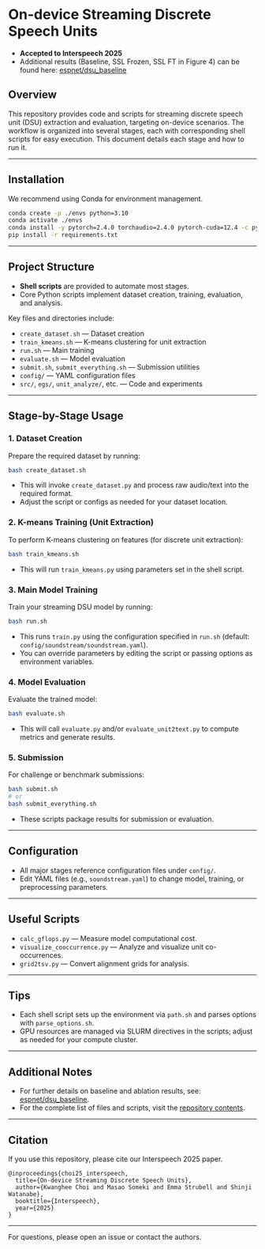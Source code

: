 # On-device Streaming Discrete Speech Units

- **Accepted to Interspeech 2025**
- Additional results (Baseline, SSL Frozen, SSL FT in Figure 4) can be found here: [espnet/dsu_baseline](https://github.com/juice500ml/espnet/tree/dsu_baseline/egs2/interspeech2024_dsu_challenge)

## Overview

This repository provides code and scripts for streaming discrete speech unit (DSU) extraction and evaluation, targeting on-device scenarios. The workflow is organized into several stages, each with corresponding shell scripts for easy execution. This document details each stage and how to run it.

---

## Installation

We recommend using Conda for environment management.

```sh
conda create -p ./envs python=3.10
conda activate ./envs
conda install -y pytorch=2.4.0 torchaudio=2.4.0 pytorch-cuda=12.4 -c pytorch -c nvidia
pip install -r requirements.txt
```

---

## Project Structure

- **Shell scripts** are provided to automate most stages.  
- Core Python scripts implement dataset creation, training, evaluation, and analysis.

Key files and directories include:
- `create_dataset.sh` — Dataset creation
- `train_kmeans.sh` — K-means clustering for unit extraction
- `run.sh` — Main training
- `evaluate.sh` — Model evaluation
- `submit.sh`, `submit_everything.sh` — Submission utilities
- `config/` — YAML configuration files
- `src/`, `egs/`, `unit_analyze/`, etc. — Code and experiments

---

## Stage-by-Stage Usage

### 1. Dataset Creation

Prepare the required dataset by running:

```sh
bash create_dataset.sh
```
- This will invoke `create_dataset.py` and process raw audio/text into the required format.
- Adjust the script or configs as needed for your dataset location.

### 2. K-means Training (Unit Extraction)

To perform K-means clustering on features (for discrete unit extraction):

```sh
bash train_kmeans.sh
```
- This will run `train_kmeans.py` using parameters set in the shell script.

### 3. Main Model Training

Train your streaming DSU model by running:

```sh
bash run.sh
```
- This runs `train.py` using the configuration specified in `run.sh` (default: `config/soundstream/soundstream.yaml`).
- You can override parameters by editing the script or passing options as environment variables.

### 4. Model Evaluation

Evaluate the trained model:

```sh
bash evaluate.sh
```
- This will call `evaluate.py` and/or `evaluate_unit2text.py` to compute metrics and generate results.

### 5. Submission

For challenge or benchmark submissions:

```sh
bash submit.sh
# or
bash submit_everything.sh
```
- These scripts package results for submission or evaluation.

---

## Configuration

- All major stages reference configuration files under `config/`.
- Edit YAML files (e.g., `soundstream.yaml`) to change model, training, or preprocessing parameters.

---

## Useful Scripts

- `calc_gflops.py` — Measure model computational cost.
- `visualize_cooccurrence.py` — Analyze and visualize unit co-occurrences.
- `grid2tsv.py` — Convert alignment grids for analysis.

---

## Tips

- Each shell script sets up the environment via `path.sh` and parses options with `parse_options.sh`.
- GPU resources are managed via SLURM directives in the scripts; adjust as needed for your compute cluster.

---

## Additional Notes

- For further details on baseline and ablation results, see: [espnet/dsu_baseline](https://github.com/juice500ml/espnet/tree/dsu_baseline/egs2/interspeech2024_dsu_challenge).
- For the complete list of files and scripts, visit the [repository contents](https://github.com/Masao-Someki/StreamingDSU/tree/master).

---

## Citation

If you use this repository, please cite our Interspeech 2025 paper.

```
@inproceedings{choi25_interspeech,
  title={On-device Streaming Discrete Speech Units},
  author={Kwanghee Choi and Masao Someki and Emma Strubell and Shinji Watanabe},
  booktitle={Interspeech},
  year={2025}
}
```

---

For questions, please open an issue or contact the authors.
